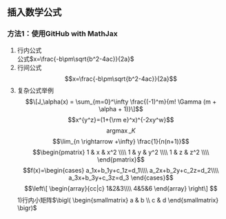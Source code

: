 ## 插入数学公式
### 方法1：使用GitHub with MathJax
1. 行内公式  
公式$x=\frac{-b\pm\sqrt{b^2-4ac}}{2a}$  
2. 行间公式
$$x=\frac{-b\pm\sqrt{b^2-4ac}}{2a}$$  
3. 复杂公式举例
$$\[J_\alpha(x) = \sum_{m=0}^\infty \frac{(-1)^m}{m! \Gamma (m + \alpha + 1)}\]$$
$$x^{y^z}=(1+{\rm e}^x)^{-2xy^w}$$
$$\mathop{argmax}\_{K}$$
$$\lim_{n \rightarrow +\infty} \frac{1}{n(n+1)}$$
$$\begin{pmatrix}
	1 & x & x^2 \\\\
	1 & y & y^2 \\\\
	1 & z & z^2 \\\\
\end{pmatrix}$$
$$f(x)=\begin{cases}
a_1x+b_1y+c_1z=d_1\\\\
a_2x+b_2y+c_2z=d_2\\\\
a_3x+b_3y+c_3z=d_3
\end{cases}$$
$$\left\[
\begin{array}{cc|c}
  1&2&3\\\\
  4&5&6
\end{array}
\right\] $$
	1)行内小矩阵$\bigl( \begin{smallmatrix} a & b \\ c & d \end{smallmatrix} \bigr)$
